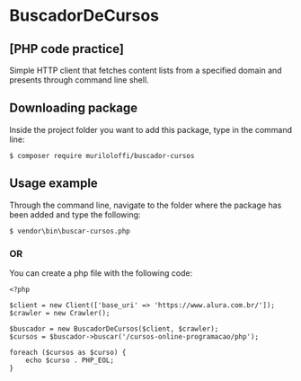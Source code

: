 # BuscadorDeCursos

## [PHP code practice] 

Simple HTTP client that fetches content lists from a specified domain and presents through command line shell.

## Downloading package

Inside the project folder you want to add this package, type in the command line:

```console
$ composer require muriloloffi/buscador-cursos
```

## Usage example

Through the command line, navigate to the folder where the package has been added and type the following:

```console
$ vendor\bin\buscar-cursos.php
```

### OR

You can create a php file with the following code:

```console
<?php

$client = new Client(['base_uri' => 'https://www.alura.com.br/']);
$crawler = new Crawler();

$buscador = new BuscadorDeCursos($client, $crawler);
$cursos = $buscador->buscar('/cursos-online-programacao/php');

foreach ($cursos as $curso) {
    echo $curso . PHP_EOL;
}
```
